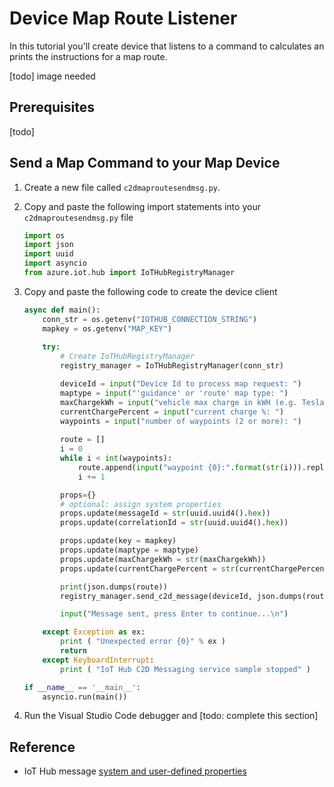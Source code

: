 # Device Map Route Listener

In this tutorial you'll create device that listens to a command to calculates an prints the instructions for a map route.

[todo] image needed

## Prerequisites

[todo]

## Send a Map Command to your Map Device

1. Create a new file called `c2dmaproutesendmsg.py`.
1. Copy and paste the following import statements into your `c2dmaproutesendmsg.py` file

    ```python
    import os
    import json
    import uuid
    import asyncio
    from azure.iot.hub import IoTHubRegistryManager
    ```

1. Copy and paste the following code to create the device client

    ```python
    async def main():
        conn_str = os.getenv("IOTHUB_CONNECTION_STRING")
        mapkey = os.getenv("MAP_KEY")
        
        try:
            # Create IoTHubRegistryManager
            registry_manager = IoTHubRegistryManager(conn_str)
    
            deviceId = input("Device Id to process map request: ")
            maptype = input("'guidance' or 'route' map type: ")
            maxChargekWh = input("vehicle max charge in kWH (e.g. Tesla Model Y = 75): ")
            currentChargePercent = input("current charge %: ")
            waypoints = input("number of waypoints (2 or more): ")
            
            route = []
            i = 0
            while i < int(waypoints):
                route.append(input("waypoint {0}:".format(str(i))).replace(" ",""))
                i += 1
    
            props={}
            # optional: assign system properties
            props.update(messageId = str(uuid.uuid4().hex))
            props.update(correlationId = str(uuid.uuid4().hex))
    
            props.update(key = mapkey)
            props.update(maptype = maptype)
            props.update(maxChargekWh = str(maxChargekWh))
            props.update(currentChargePercent = str(currentChargePercent))
    
            print(json.dumps(route)) 
            registry_manager.send_c2d_message(deviceId, json.dumps(route), props)
    
            input("Message sent, press Enter to continue...\n")
    
        except Exception as ex:
            print ( "Unexpected error {0}" % ex )
            return
        except KeyboardInterrupt:
            print ( "IoT Hub C2D Messaging service sample stopped" )
    
    if __name__ == '__main__':
        asyncio.run(main())
    ```

1. Run the Visual Studio Code debugger and [todo: complete this section]

## Reference

- IoT Hub message [system and user-defined properties](https://learn.microsoft.com/azure/iot-hub/iot-hub-devguide-messages-construct#system-properties-of-d2c-iot-hub-messages)
